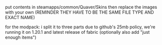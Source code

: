put contents in steamapps/common/Quaver/Skins
then replace the images with your own (REMINDER THEY HAVE TO BE THE SAME FILE TYPE AND EXACT NAME)

for the modpack: i split it to three parts due to github's 25mb policy, we're running it on 1.20.1 and latest release of fabric (optionally also add "just enough items")
